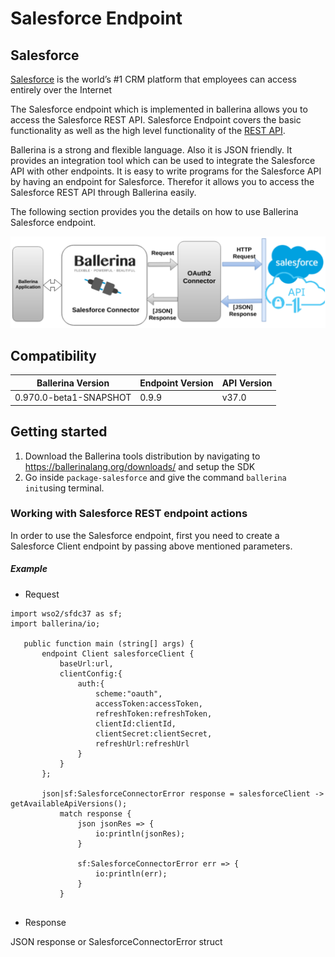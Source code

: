 # Salesforce Endpoint

## Salesforce
[Salesforce](https://www.salesforce.com) is the world’s #1 CRM platform 
that employees can access entirely over the Internet

The Salesforce endpoint which is implemented in ballerina allows you to access the Salesforce REST API. 
Salesforce Endpoint covers the basic functionality as well as the high level functionality 
of the [REST API](https://developer.salesforce.com/page/REST_API).

Ballerina is a strong and flexible language. Also it is JSON friendly. 
It provides an integration tool which can be used to integrate the Salesforce API with other endpoints. 
It is easy to write programs for the Salesforce API by having an endpoint for Salesforce. 
Therefor it allows you to access the Salesforce REST API through Ballerina easily. 

The following section provides you the details on how to use Ballerina Salesforce endpoint.


![alt text](resources/salesforce.png)


## Compatibility

| Ballerina Version         | Endpoint Version          | API Version |
| ------------------------- | ------------------------- | ------------|
|  0.970.0-beta1-SNAPSHOT   |          0.9.9            |   v37.0     |


## Getting started

1. Download the Ballerina tools distribution by navigating to https://ballerinalang.org/downloads/ and setup the SDK
2. Go inside `package-salesforce` and give the command `ballerina init`using terminal.

### Working with Salesforce REST endpoint actions

In order to use the Salesforce endpoint, first you need to create a Salesforce Client endpoint 
by passing above mentioned parameters.

##### Example
 * Request

 ```ballerina
import wso2/sfdc37 as sf;
 import ballerina/io;
 
    public function main (string[] args) {
        endpoint Client salesforceClient {
            baseUrl:url,
            clientConfig:{
                auth:{
                    scheme:"oauth",
                    accessToken:accessToken,
                    refreshToken:refreshToken,
                    clientId:clientId,
                    clientSecret:clientSecret,
                    refreshUrl:refreshUrl
                }
            }
        };
    
        json|sf:SalesforceConnectorError response = salesforceClient -> getAvailableApiVersions();
            match response {
                json jsonRes => {
                    io:println(jsonRes);
                }
        
                sf:SalesforceConnectorError err => {
                    io:println(err);
                }
            }
            
```
* Response

JSON response or SalesforceConnectorError struct
